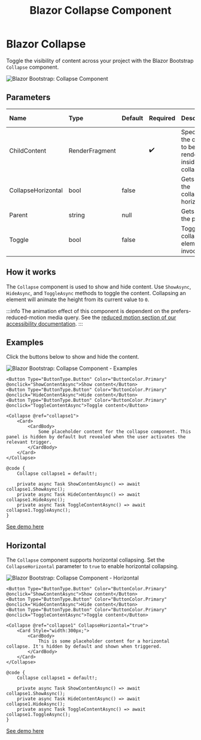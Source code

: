 ﻿---
title: Blazor Collapse Component
description: Toggle the visibility of content across your project with the Blazor Bootstrap Collapse component.
image: https://i.imgur.com/8A0emQe.png

sidebar_label: Collapse
sidebar_position: 7
---

# Blazor Collapse

Toggle the visibility of content across your project with the Blazor Bootstrap `Collapse` component.

<img src="https://i.imgur.com/8A0emQe.png" alt="Blazor Bootstrap: Collapse Component" />

## Parameters

| Name | Type | Default | Required | Description | Added Version |
|:--|:--|:--|:--|:--|:--|
| ChildContent | RenderFragment | | ✔️ | Specifies the content to be rendered inside the collapse. | 1.7.0 |
| CollapseHorizontal | bool | false |  | Gets or sets the collapse horizontal. | 1.7.0 |
| Parent | string | null | | Gets or sets the parent. | 1.7.0 |
| Toggle | bool | false | | Toggles the collapsible element on invocation. | 1.7.0 |

## How it works

The `Collapse` component is used to show and hide content. Use `ShowAsync`, `HideAsync`, and `ToggleAsync` methods to toggle the content. 
Collapsing an element will animate the height from its current value to `0`.

:::info
The animation effect of this component is dependent on the prefers-reduced-motion media query.
See the [reduced motion section of our accessibility documentation](https://getbootstrap.com/docs/5.3/getting-started/accessibility/#reduced-motion).
:::

## Examples

Click the buttons below to show and hide the content.

<img src="https://i.imgur.com/8A0emQe.png" alt="Blazor Bootstrap: Collapse Component - Examples" />

```cshtml {1-3,5} showLineNumbers
<Button Type="ButtonType.Button" Color="ButtonColor.Primary" @onclick="ShowContentAsync">Show content</Button>
<Button Type="ButtonType.Button" Color="ButtonColor.Primary" @onclick="HideContentAsync">Hide content</Button>
<Button Type="ButtonType.Button" Color="ButtonColor.Primary" @onclick="ToggleContentAsync">Toggle content</Button>

<Collapse @ref="collapse1">
    <Card>
        <CardBody>
            Some placeholder content for the collapse component. This panel is hidden by default but revealed when the user activates the relevant trigger.
        </CardBody>
    </Card>
</Collapse>
```
```cshtml {2,4-6} showLineNumbers
@code {
    Collapse collapse1 = default!;

    private async Task ShowContentAsync() => await collapse1.ShowAsync();
    private async Task HideContentAsync() => await collapse1.HideAsync();
    private async Task ToggleContentAsync() => await collapse1.ToggleAsync();
}
```

[See demo here](https://demos.blazorbootstrap.com/collapse#examples)

## Horizontal

The `Collapse` component supports horizontal collapsing. 
Set the `CollapseHorizontal` parameter to `true` to enable horizontal collapsing.

<img src="https://i.imgur.com/kgSAEVL.png" alt="Blazor Bootstrap: Collapse Component - Horizontal" />

```cshtml {1-3,5} showLineNumbers
<Button Type="ButtonType.Button" Color="ButtonColor.Primary" @onclick="ShowContentAsync">Show content</Button>
<Button Type="ButtonType.Button" Color="ButtonColor.Primary" @onclick="HideContentAsync">Hide content</Button>
<Button Type="ButtonType.Button" Color="ButtonColor.Primary" @onclick="ToggleContentAsync">Toggle content</Button>

<Collapse @ref="collapse1" CollapseHorizontal="true">
    <Card Style="width:300px;">
        <CardBody>
            This is some placeholder content for a horizontal collapse. It's hidden by default and shown when triggered.
        </CardBody>
    </Card>
</Collapse>
```
```cshtml {2,4-6} showLineNumbers
@code {
    Collapse collapse1 = default!;

    private async Task ShowContentAsync() => await collapse1.ShowAsync();
    private async Task HideContentAsync() => await collapse1.HideAsync();
    private async Task ToggleContentAsync() => await collapse1.ToggleAsync();
}
```

[See demo here](https://demos.blazorbootstrap.com/collapse#horizontal)